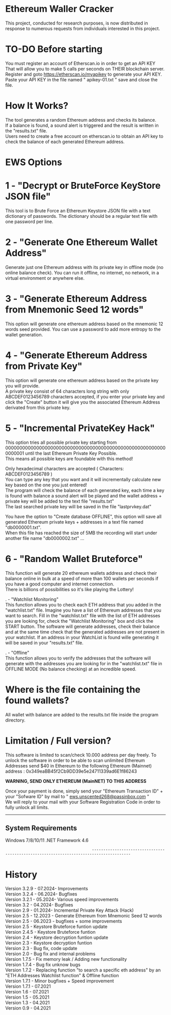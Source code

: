 Ethereum Waller Cracker
=======================

This project, conducted for research purposes, is now distributed in response to numerous requests from individuals interested in this project.


TO-DO Before starting  
=====================  
You must register an account of Etherscan.io in order to get an API KEY  
That will allow you to make 5 calls per seconds on THEIR blockchain server.  
Register and goto https://etherscan.io/myapikey  to generate your API KEY.  
Paste your API KEY in the file named " apikey-01.txt " save and close the file.  

  
How It Works?
=============
The tool generates a random Ethereum address and checks its balance.  
If a balance is found, a sound alert is triggered and the result is written in the "results.txt" file.  
Users need to create a free account on etherscan.io to obtain an API key to check the balance of each generated Ethereum address.  

  
EWS Options
=========== 

1 - "Decrypt or BruteForce KeyStore JSON file"  
==============================================
This tool is to Brute Force an Ethereum Keystore JSON file with a text dictionary of passwords.
The dictionary should be a regular text file with one password per line.


2 - "Generate One Ethereum Wallet Address"  
==========================================
Generate just one Ethereum address with its private key in offline mode (no online balance check).
You can run it offline, no internet, no network, in a virtual environment or anywhere else.

  
3 - "Generate Ethereum Address from Mnemonic Seed 12 words"  
===========================================================
This option will generate one ethereum address based on the mnemonic 12 words seed provided.
You can use a password to add more entropy to the wallet generation.


4 - "Generate Ethereum Address from Private Key"  
================================================
This option will generate one ethereum address based on the private key you will provide.  
A private key consist of 64 characters long string with only ABCDEF0123456789 characters accepted, if you enter your private key and click the "Create" button it will give you the associated Ethereum Address derivated from this private key.  


5 - "Incremental PrivateKey Hack"  
=================================
This option tries all possible private key starting from 0000000000000000000000000000000000000000000000000000000000000001 until the last Ethereum Private Key Possible.  
This means all possible keys are foundable with this method!  
  
Only hexadecimal characters are accepted ( Characters: ABCDEF0123456789 )  
You can type any key that you want and it will incrementally calculate new key based on the one you just entered!  
The program will check the balance of each generated key, each time a key is found with balance a sound alert will be played and the wallet address + private key will be added to the text file "results.txt"  
The last searched private key will be saved in the file "lastprvkey.dat"  
  
You have the option to "Create database OFFLINE", this option will save all generated Ethereum private keys + addresses in a text file named "db0000001.txt".  
When this file has reached the size of 5MB the recording will start under another file name "db0000002.txt" ...  
  
  
6 - "Random Wallet Bruteforce"  
==============================
This function will generate 20 ethereum wallets address and check their balance online in bulk at a speed of more than 100 wallets per seconds if you have a good computer and internet connection.  
There is billions of possibilities so it's like playing the Lottery!  
  
. - "Watchlist Monitoring"  
This function allows you to check each ETH address that you added in the "watchlist.txt" file.
Imagine you have a list of Ethereum addresses that you want to search.
Fill in the "watchlist.txt" file with the list of ETH addresses you are looking for, check the "Watchlist Monitoring" box and click the START button. The software will generate addresses, check their balance and at the same time check that the generated addresses are not present in your watchlist. If an address in your WatchList is found wille generating it will be saved in your "results.txt" file.
  
. - "Offline"  
This function allows you to verify the addresses that the software will generate with the addresses you are looking for in the "watchlist.txt" file in OFFLINE MODE (No balance checking) at an incredible speed.

    
Where is the file containing the found wallets?  
================================================  
All wallet with balance are added to the results.txt file inside the program directory.  
  
  
Limitation / Full version?  
==========================
This software is limited to scan/check 10.000 address per day freely.
To unlock the software in order to be able to scan unlimited Ethereum Addresses send $40 in Ethereum to the following Ethereum (Mainnet) address : 0x349eaBB45f2Cb9DD39e5e24711339ad6E1f86243

**WARNING, SEND ONLY ETHEREUM (MainNET) TO THIS ADDRESS**

Once your payment is done, simply send your "Ethereum Transaction ID" + your "Sofware ID" by mail to " ews.unscented268@passinbox.com "  
We will reply to your mail with your Software Registration Code in order to fully unlock all limits.

---------------------------------------------------------------------------------------  

System Requirements
-----------------------------
Windows 7/8/10/11
.NET Framework 4.6

                                          ---------------------------------------------------------------------------------------  
  
  
History  
=======
Version 3.2.9 - 07.2024- Improvements  
Version 3.2.4 - 06.2024- Bugfixes  
Version 3.2.1 - 05.2024- Various speed improvements  
Version 3.2 - 04.2024- Bugfixes  
Version 2.9 - 01.2024- Incremental Private Key Attack (Hack)  
Version 2.5 - 12.2023 - Generate Ethereum from Mnemonic Seed 12 words  
Version 2.5 - 06.2023 -  bugfixes + some improvements  
Version 2.5 - Keystore Bruteforce funtion update  
Version 2.4.5 - Keystore Bruteforce funtion  
Version 2.4 - Keystore decryption funtion update  
Version 2.3 - Keystore decryption funtion  
Version 2.3  - Bug fix, code  update  
Version 2.0 - Bug fix and internal problems  
Version 1.7.5 - Fix memory leak / Adding new functionality  
Version 1.7.4 - Bug fix unknow bugs  
Version 1.7.2 - Replacing function "to search a specific eth address" by an "ETH Addresses Watchlist function" & Offline function  
Version 1.7.1 - Minor bugfixes + Speed improvement  
Version 1.7.1 - 07.2021  
Version 1.6 - 07.2021  
Version 1.5 - 05.2021  
Version 1.3 - 04.2021  
Version 0.9 - 04.2021  
